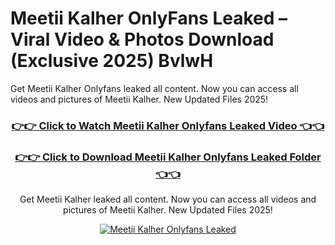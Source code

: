# Meetii Kalher OnlyFans Leaked – Viral Video & Photos Download (Exclusive 2025) BvlwH

Get Meetii Kalher Onlyfans leaked all content. Now you can access all videos and pictures of Meetii Kalher. New Updated Files 2025!  
<div align="center">
  
### [👉👉 Click to Watch Meetii Kalher Onlyfans Leaked Video 👈👈](https://links2leaks.com/meetiikalher)  
### [👉👉 Click to Download Meetii Kalher Onlyfans Leaked Folder 👈👈](https://links2leaks.com/meetiikalher)  

Get Meetii Kalher leaked all content. Now you can access all videos and pictures of Meetii Kalher. New Updated Files 2025!  

[![Meetii Kalher Onlyfans Leaked](https://i.ibb.co/93hzkbrt/l2l.gif)](https://links2leaks.com/meetiikalher)  

</div>
